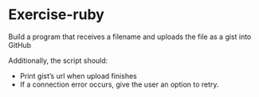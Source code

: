 # Exercise-ruby
Build a program that receives a filename and uploads the file as a gist into GitHub

Additionally, the script should:
- Print gist’s url when upload finishes
- If a connection error occurs, give the user an option to retry.
